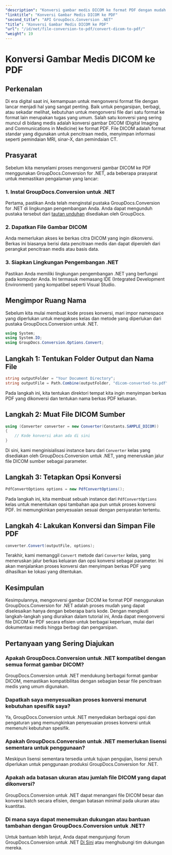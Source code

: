 ```yaml
---
"description": "Konversi gambar medis DICOM ke format PDF dengan mudah menggunakan GroupDocs.Conversion for .NET. Solusi konversi yang fleksibel, efisien, dan dapat disesuaikan."
"linktitle": "Konversi Gambar Medis DICOM ke PDF"
"second_title": "API GroupDocs.Conversion .NET"
"title": "Konversi Gambar Medis DICOM ke PDF"
"url": "/id/net/file-conversion-to-pdf/convert-dicom-to-pdf/"
"weight": 19
---
```


# Konversi Gambar Medis DICOM ke PDF

## Perkenalan
Di era digital saat ini, kemampuan untuk mengonversi format file dengan lancar menjadi hal yang sangat penting. Baik untuk pengarsipan, berbagi, atau sekadar melihat, kebutuhan untuk mengonversi file dari satu format ke format lain merupakan tugas yang umum. Salah satu konversi yang sering muncul di bidang medis adalah konversi gambar DICOM (Digital Imaging and Communications in Medicine) ke format PDF. File DICOM adalah format standar yang digunakan untuk pencitraan medis, menyimpan informasi seperti pemindaian MRI, sinar-X, dan pemindaian CT.
## Prasyarat
Sebelum kita menyelami proses mengonversi gambar DICOM ke PDF menggunakan GroupDocs.Conversion for .NET, ada beberapa prasyarat untuk memastikan pengalaman yang lancar:
### 1. Instal GroupDocs.Conversion untuk .NET
Pertama, pastikan Anda telah menginstal pustaka GroupDocs.Conversion for .NET di lingkungan pengembangan Anda. Anda dapat mengunduh pustaka tersebut dari [tautan unduhan](https://releases.groupdocs.com/conversion/net/) disediakan oleh GroupDocs.
### 2. Dapatkan File Gambar DICOM
Anda memerlukan akses ke berkas citra DICOM yang ingin dikonversi. Berkas ini biasanya berisi data pencitraan medis dan dapat diperoleh dari perangkat pencitraan medis atau basis data.
### 3. Siapkan Lingkungan Pengembangan .NET
Pastikan Anda memiliki lingkungan pengembangan .NET yang berfungsi pada komputer Anda. Ini termasuk memasang IDE (Integrated Development Environment) yang kompatibel seperti Visual Studio.

## Mengimpor Ruang Nama
Sebelum kita mulai membuat kode proses konversi, mari impor namespace yang diperlukan untuk mengakses kelas dan metode yang diperlukan dari pustaka GroupDocs.Conversion untuk .NET.
```csharp
using System;
using System.IO;
using GroupDocs.Conversion.Options.Convert;
```
## Langkah 1: Tentukan Folder Output dan Nama File
```csharp
string outputFolder = "Your Document Directory";
string outputFile = Path.Combine(outputFolder, "dicom-converted-to.pdf");
```
Pada langkah ini, kita tentukan direktori tempat kita ingin menyimpan berkas PDF yang dikonversi dan tentukan nama berkas PDF keluaran.
## Langkah 2: Muat File DICOM Sumber
```csharp
using (Converter converter = new Converter(Constants.SAMPLE_DICOM))
{
    // Kode konversi akan ada di sini
}
```
Di sini, kami menginisialisasi instance baru dari `Converter` kelas yang disediakan oleh GroupDocs.Conversion untuk .NET, yang meneruskan jalur file DICOM sumber sebagai parameter.
## Langkah 3: Tetapkan Opsi Konversi
```csharp
PdfConvertOptions options = new PdfConvertOptions();
```
Pada langkah ini, kita membuat sebuah instance dari `PdfConvertOptions` kelas untuk menentukan opsi tambahan apa pun untuk proses konversi PDF. Ini memungkinkan penyesuaian sesuai dengan persyaratan tertentu.
## Langkah 4: Lakukan Konversi dan Simpan File PDF
```csharp
converter.Convert(outputFile, options);
```
Terakhir, kami memanggil `Convert` metode dari `Converter` kelas, yang meneruskan jalur berkas keluaran dan opsi konversi sebagai parameter. Ini akan menjalankan proses konversi dan menyimpan berkas PDF yang dihasilkan ke lokasi yang ditentukan.

## Kesimpulan
Kesimpulannya, mengonversi gambar DICOM ke format PDF menggunakan GroupDocs.Conversion for .NET adalah proses mudah yang dapat diselesaikan hanya dengan beberapa baris kode. Dengan mengikuti langkah-langkah yang diuraikan dalam tutorial ini, Anda dapat mengonversi file DICOM ke PDF secara efisien untuk berbagai keperluan, mulai dari dokumentasi medis hingga berbagi dan pengarsipan.
## Pertanyaan yang Sering Diajukan
### Apakah GroupDocs.Conversion untuk .NET kompatibel dengan semua format gambar DICOM?
GroupDocs.Conversion untuk .NET mendukung berbagai format gambar DICOM, memastikan kompatibilitas dengan sebagian besar file pencitraan medis yang umum digunakan.
### Dapatkah saya menyesuaikan proses konversi menurut kebutuhan spesifik saya?
Ya, GroupDocs.Conversion untuk .NET menyediakan berbagai opsi dan pengaturan yang memungkinkan penyesuaian proses konversi untuk memenuhi kebutuhan spesifik.
### Apakah GroupDocs.Conversion untuk .NET memerlukan lisensi sementara untuk penggunaan?
Meskipun lisensi sementara tersedia untuk tujuan pengujian, lisensi penuh diperlukan untuk penggunaan produksi GroupDocs.Conversion for .NET.
### Apakah ada batasan ukuran atau jumlah file DICOM yang dapat dikonversi?
GroupDocs.Conversion untuk .NET dapat menangani file DICOM besar dan konversi batch secara efisien, dengan batasan minimal pada ukuran atau kuantitas.
### Di mana saya dapat menemukan dukungan atau bantuan tambahan dengan GroupDocs.Conversion untuk .NET?
Untuk bantuan lebih lanjut, Anda dapat mengunjungi forum GroupDocs.Conversion untuk .NET [Di Sini](https://forum.groupdocs.com/c/conversion/11) atau menghubungi tim dukungan mereka.